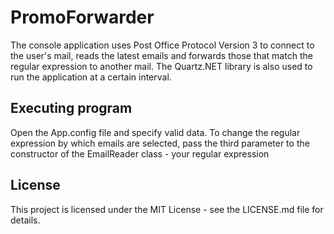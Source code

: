 # PromoForwarder
The console application uses Post Office Protocol Version 3 to connect to the user's mail, reads the latest emails and forwards those that match the regular expression to another mail. The Quartz.NET library is also used to run the application at a certain interval.

## Executing program
Open the App.config file and specify valid data. To change the regular expression by which emails are selected, pass the third parameter to the constructor of the EmailReader class - your regular expression

## License
This project is licensed under the MIT License - see the LICENSE.md file for details.
